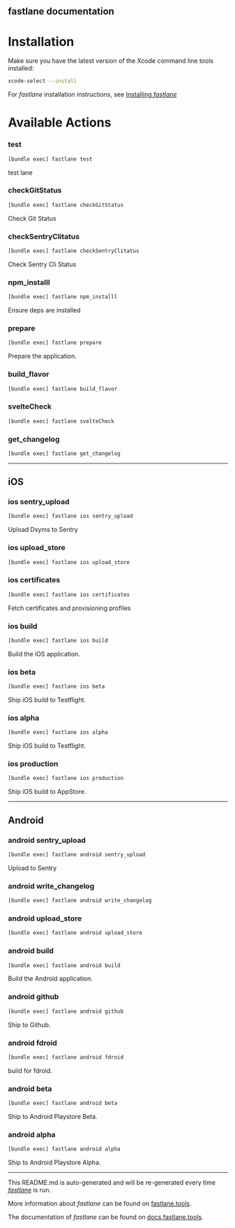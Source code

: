fastlane documentation
----

# Installation

Make sure you have the latest version of the Xcode command line tools installed:

```sh
xcode-select --install
```

For _fastlane_ installation instructions, see [Installing _fastlane_](https://docs.fastlane.tools/#installing-fastlane)

# Available Actions

### test

```sh
[bundle exec] fastlane test
```

test lane

### checkGitStatus

```sh
[bundle exec] fastlane checkGitStatus
```

Check Git Status

### checkSentryClitatus

```sh
[bundle exec] fastlane checkSentryClitatus
```

Check Sentry Cli Status

### npm_installl

```sh
[bundle exec] fastlane npm_installl
```

Ensure deps are installed

### prepare

```sh
[bundle exec] fastlane prepare
```

Prepare the application.

### build_flavor

```sh
[bundle exec] fastlane build_flavor
```



### svelteCheck

```sh
[bundle exec] fastlane svelteCheck
```



### get_changelog

```sh
[bundle exec] fastlane get_changelog
```



----


## iOS

### ios sentry_upload

```sh
[bundle exec] fastlane ios sentry_upload
```

Upload Dsyms to Sentry

### ios upload_store

```sh
[bundle exec] fastlane ios upload_store
```



### ios certificates

```sh
[bundle exec] fastlane ios certificates
```

Fetch certificates and provisioning profiles

### ios build

```sh
[bundle exec] fastlane ios build
```

Build the iOS application.

### ios beta

```sh
[bundle exec] fastlane ios beta
```

Ship iOS build to Testflight.

### ios alpha

```sh
[bundle exec] fastlane ios alpha
```

Ship iOS build to Testflight.

### ios production

```sh
[bundle exec] fastlane ios production
```

Ship iOS build to AppStore.

----


## Android

### android sentry_upload

```sh
[bundle exec] fastlane android sentry_upload
```

Upload  to Sentry

### android write_changelog

```sh
[bundle exec] fastlane android write_changelog
```



### android upload_store

```sh
[bundle exec] fastlane android upload_store
```



### android build

```sh
[bundle exec] fastlane android build
```

Build the Android application.

### android github

```sh
[bundle exec] fastlane android github
```

Ship to Github.

### android fdroid

```sh
[bundle exec] fastlane android fdroid
```

build for fdroid.

### android beta

```sh
[bundle exec] fastlane android beta
```

Ship to Android Playstore Beta.

### android alpha

```sh
[bundle exec] fastlane android alpha
```

Ship to Android Playstore Alpha.

----

This README.md is auto-generated and will be re-generated every time [_fastlane_](https://fastlane.tools) is run.

More information about _fastlane_ can be found on [fastlane.tools](https://fastlane.tools).

The documentation of _fastlane_ can be found on [docs.fastlane.tools](https://docs.fastlane.tools).

